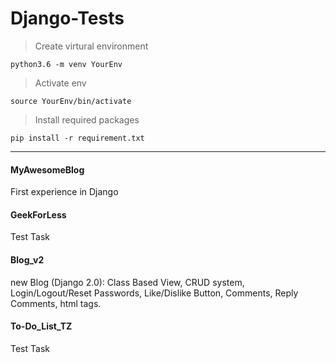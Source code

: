 # Django-Tests
> Create virtural environment    

    python3.6 -m venv YourEnv

> Activate env    

    source YourEnv/bin/activate

> Install required packages    

    pip install -r requirement.txt
***

#### MyAwesomeBlog
First experience in Django

#### GeekForLess
Test Task


#### Blog_v2
new Blog (Django 2.0): Class Based View, CRUD system, Login/Logout/Reset Passwords, Like/Dislike Button, Comments, Reply Comments, html tags.  


#### To-Do_List_TZ
Test Task